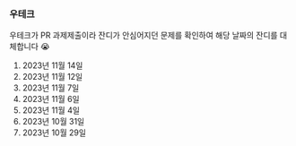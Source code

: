 ### 우테크

우테크가 PR 과제제출이라 잔디가 안심어지던 문제를 확인하여 해당 날짜의 잔디를 대체합니다 😭

1. 2023년 11월 14일
2. 2023년 11월 12일
3. 2023년 11월 7일
4. 2023년 11월 6일
5. 2023년 11월 4일
6. 2023년 10월 31일
7. 2023년 10월 29일
